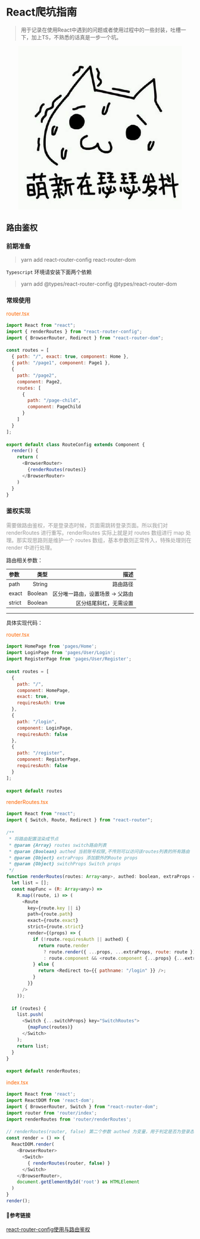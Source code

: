 # React爬坑指南

> 用于记录在使用React中遇到的问题或者使用过程中的一些封装，吐槽一下，加上TS，不熟悉的话真是一步一个坑。

<div style="text-align: center;">
  <img src="./../assets/tremble.jpg" alt="萌新瑟瑟发抖">
</div>

## 路由鉴权

### 前期准备

> yarn add react-router-config react-router-dom

`Typescript` 环境请安装下面两个依赖

> yarn add @types/react-router-config @types/react-router-dom

### 常规使用

<span style="color: #FF6600;">router.tsx</span>

```js
import React from "react";
import { renderRoutes } from "react-router-config";
import { BrowserRouter, Redirect } from "react-router-dom";

const routes = [
  { path: "/", exact: true, component: Home },
  { path: "/page1", component: Page1 },
  {
    path: "/page2",
    component: Page2,
    routes: [
      {
        path: "/page-child",
        component: PageChild
      }
    ]
  }
];

export default class RouteConfig extends Component {
  render() {
    return (
      <BrowserRouter>
        {renderRoutes(routes)}
      </BrowserRouter>
    )
  }
}
```

### 鉴权实现

<span style="color: #999">
  需要做路由鉴权，不是登录态时候，页面需跳转登录页面。所以我们对 renderRoutes 进行重写。renderRoutes 实际上就是对 routes 数组进行 map 处理。那实现思路则是维护一个 routes 数组，基本参数则正常传入，特殊处理则在 render 中进行处理。
</span>

路由相关参数：

参数 | 类型 | 描述
:--- | ---: | ---:
path | String | 路由路径
exact | Boolean | 区分唯一路由，设置场景 -> 父路由
strict | Boolean | 区分结尾斜杠，无需设置
***

具体实现代码：

<span style="color: #FF6600;">router.tsx</span>

```js
import HomePage from 'pages/Home';
import LoginPage from 'pages/User/Login';
import RegisterPage from 'pages/User/Register';

const routes = [
  {
    path: "/",
    component: HomePage,
    exact: true,
    requiresAuth: true
  },
  {
    path: "/login",
    component: LoginPage,
    requiresAuth: false
  },
  {
    path: "/register",
    component: RegisterPage,
    requiresAuth: false
  }
];

export default routes
```

<span style="color: #FF6600;">renderRoutes.tsx</span>

```js
import React from "react";
import { Switch, Route, Redirect } from "react-router";

/**
 * 将路由配置渲染成节点
 * @param {Array} routes switch路由列表
 * @param {Boolean} authed 当前账号权限,不传则可以访问该routes列表的所有路由
 * @param {Object} extraProps 添加额外的Route props
 * @param {Object} switchProps Switch props
 */
function renderRoutes(routes: Array<any>, authed: boolean, extraProps = {}, switchProps = {}) {
  let list = [];
  const mapFunc = (R: Array<any>) =>
    R.map((route, i) => (
      <Route
        key={route.key || i}
        path={route.path}
        exact={route.exact}
        strict={route.strict}
        render={(props) => {
          if (!route.requiresAuth || authed) {
            return route.render
              ? route.render({ ...props, ...extraProps, route: route })
              : route.component && <route.component {...props} {...extraProps} route={route} />;
          } else {
            return <Redirect to={{ pathname: "/login" }} />;
          }
        }}
      />
    ));

  if (routes) {
    list.push(
      <Switch {...switchProps} key="SwitchRoutes">
        {mapFunc(routes)}
      </Switch>
    );
    return list;
  }
}

export default renderRoutes;
```

<span style="color: #FF6600;">index.tsx</span>

```js
import React from 'react';
import ReactDOM from 'react-dom';
import { BrowserRouter, Switch } from "react-router-dom";
import router from 'router/index';
import renderRoutes from 'router/renderRoutes';

// renderRoutes(router, false) 第二个参数 authed 为变量，用于判定是否为登录态
const render = () => {
  ReactDOM.render(
    <BrowserRouter>
      <Switch>
        { renderRoutes(router, false) }
      </Switch>
    </BrowserRouter>,
    document.getElementById('root') as HTMLElement
  )
}
render();

```

#### 🔗参考链接

[react-router-config使用与路由鉴权](https://juejin.im/post/5e396af66fb9a07cd323c40d)
